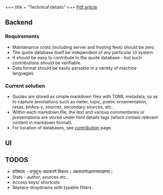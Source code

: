 +++
title = "Technical details"
+++
[Pdf article](/articles/intro2022/subhAShita-db-deduplication.pdf)

## Backend
### Requirements
- Maintenance costs (including server and hosting fees) should be zero.
- The quote database itself be independent of any particular UI system.
- It should be easy to contribute to the quote database - but such contributions should be verifiable.
- Data format should be easily parsable in a variety of machine languages.

### Current solution
- Quotes are stored as simple markdown files with TOML metadata, so as to capture annotations such as meter, topic, poetic ornamentation, rasas, bhAva-s, sources, secondary sources, etc..
- Within each markdown file, the text and various commentaries or presentations are stored under html details tags (which contain relevant content in markdown format).
- For location of databases, see [contribution](../contribution) page.

## UI
## TODOS
- प्रतिमाला - अनुष्टुभ्-अपाकरणे विकल्पः। अक्षरालाभेऽक्षरान्तरग्रहणम्। 
- Stats - author, sources etc..
- Access keys/ shortcuts
- Replace dropdowns with typable filters.